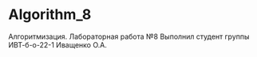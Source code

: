# Algorithm_8
Алгоритмизация. Лабораторная работа №8
Выполнил студент группы ИВТ-б-о-22-1 Иващенко О.А.